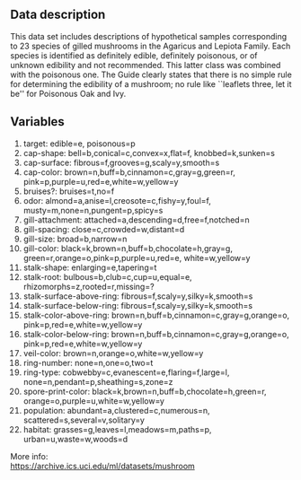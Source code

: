 ## Data description
This data set includes descriptions of hypothetical samples corresponding to 23 species of gilled mushrooms in the Agaricus and Lepiota Family. Each species is identified as definitely edible, definitely poisonous, or of unknown edibility and not recommended. This latter class was combined with the poisonous one. The Guide clearly states that there is no simple rule for determining the edibility of a mushroom; no rule like ``leaflets three, let it be'' for Poisonous Oak and Ivy.

## Variables
1. target: edible=e, poisonous=p
2. cap-shape: bell=b,conical=c,convex=x,flat=f, knobbed=k,sunken=s
3. cap-surface: fibrous=f,grooves=g,scaly=y,smooth=s
4. cap-color: brown=n,buff=b,cinnamon=c,gray=g,green=r, pink=p,purple=u,red=e,white=w,yellow=y
5. bruises?: bruises=t,no=f
6. odor: almond=a,anise=l,creosote=c,fishy=y,foul=f, musty=m,none=n,pungent=p,spicy=s
7. gill-attachment: attached=a,descending=d,free=f,notched=n
8. gill-spacing: close=c,crowded=w,distant=d
9. gill-size: broad=b,narrow=n
10. gill-color: black=k,brown=n,buff=b,chocolate=h,gray=g, green=r,orange=o,pink=p,purple=u,red=e, white=w,yellow=y
11. stalk-shape: enlarging=e,tapering=t
12. stalk-root: bulbous=b,club=c,cup=u,equal=e, rhizomorphs=z,rooted=r,missing=?
13. stalk-surface-above-ring: fibrous=f,scaly=y,silky=k,smooth=s
14. stalk-surface-below-ring: fibrous=f,scaly=y,silky=k,smooth=s
15. stalk-color-above-ring: brown=n,buff=b,cinnamon=c,gray=g,orange=o, pink=p,red=e,white=w,yellow=y
16. stalk-color-below-ring: brown=n,buff=b,cinnamon=c,gray=g,orange=o, pink=p,red=e,white=w,yellow=y
17. veil-color: brown=n,orange=o,white=w,yellow=y
18. ring-number: none=n,one=o,two=t
19. ring-type: cobwebby=c,evanescent=e,flaring=f,large=l, none=n,pendant=p,sheathing=s,zone=z
20. spore-print-color: black=k,brown=n,buff=b,chocolate=h,green=r, orange=o,purple=u,white=w,yellow=y
21. population: abundant=a,clustered=c,numerous=n, scattered=s,several=v,solitary=y
22. habitat: grasses=g,leaves=l,meadows=m,paths=p, urban=u,waste=w,woods=d


More info:<br>
https://archive.ics.uci.edu/ml/datasets/mushroom
